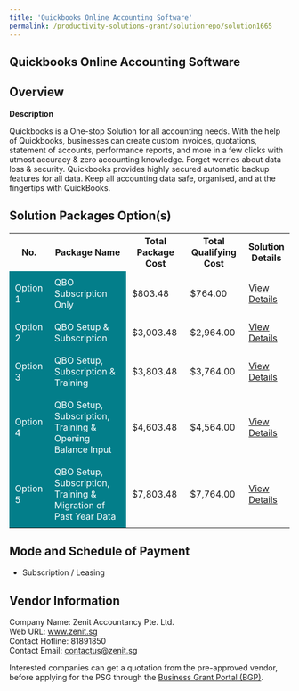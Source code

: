 ```yaml
---
title: 'Quickbooks Online Accounting Software'
permalink: /productivity-solutions-grant/solutionrepo/solution1665
---
```


## Quickbooks Online Accounting Software

## Overview

**Description**

Quickbooks is a One-stop Solution for all accounting needs. With the help of Quickbooks, businesses can create custom invoices, quotations, statement of accounts, performance reports, and more in a few clicks with utmost accuracy & zero accounting knowledge. Forget worries about data loss & security. Quickbooks provides highly secured automatic backup features for all data. Keep all accounting data safe, organised, and at the fingertips with QuickBooks.

## Solution Packages Option(s)

<table>
<tr>
<th><b>No.</b></th>
<th><b>Package Name</b></th>
<th><b>Total Package Cost</b></th>
<th><b>Total Qualifying Cost</b></th>
<th><b>Solution Details</b></th>
</tr>
<tr>
<td style='padding: 10px; background-color: #037E8A; color: #FFFFFF;'>Option 1</td>
<td style='padding: 10px; background-color: #037E8A; color: #FFFFFF;'>QBO Subscription Only</td>
<td style='padding: 10px;'>$803.48</td>
<td style='padding: 10px;'>$764.00</td>
<td style='padding: 10px;'><a href='/images/psg/Zenit_20210137_Desensitised_Annex_3_Part_1.pdf' target='_blank'>View Details</a></td>
</tr>
<tr>
<td style='padding: 10px; background-color: #037E8A; color: #FFFFFF;'>Option 2</td>
<td style='padding: 10px; background-color: #037E8A; color: #FFFFFF;'>QBO Setup & Subscription</td>
<td style='padding: 10px;'>$3,003.48</td>
<td style='padding: 10px;'>$2,964.00</td>
<td style='padding: 10px;'><a href='/images/psg/Zenit_20210137_Desensitised_Annex_3_Part_2.pdf' target='_blank'>View Details</a></td>
</tr>
<tr>
<td style='padding: 10px; background-color: #037E8A; color: #FFFFFF;'>Option 3</td>
<td style='padding: 10px; background-color: #037E8A; color: #FFFFFF;'>QBO Setup, Subscription & Training</td>
<td style='padding: 10px;'>$3,803.48</td>
<td style='padding: 10px;'>$3,764.00</td>
<td style='padding: 10px;'><a href='/images/psg/Zenit_20210137_Desensitised_Annex_3_Part_3.pdf' target='_blank'>View Details</a></td>
</tr>
<tr>
<td style='padding: 10px; background-color: #037E8A; color: #FFFFFF;'>Option 4</td>
<td style='padding: 10px; background-color: #037E8A; color: #FFFFFF;'>QBO Setup, Subscription, Training & Opening Balance Input</td>
<td style='padding: 10px;'>$4,603.48</td>
<td style='padding: 10px;'>$4,564.00</td>
<td style='padding: 10px;'><a href='/images/psg/Zenit_20210137_Desensitised_Annex_3_Part_4.pdf' target='_blank'>View Details</a></td>
</tr>
<tr>
<td style='padding: 10px; background-color: #037E8A; color: #FFFFFF;'>Option 5</td>
<td style='padding: 10px; background-color: #037E8A; color: #FFFFFF;'>QBO Setup, Subscription, Training & Migration of Past Year Data</td>
<td style='padding: 10px;'>$7,803.48</td>
<td style='padding: 10px;'>$7,764.00</td>
<td style='padding: 10px;'><a href='/images/psg/Zenit_20210137_Desensitised_Annex_3_Part_5.pdf' target='_blank'>View Details</a></td>
</tr>
</table>

## Mode and Schedule of Payment

 - Subscription / Leasing

## Vendor Information

 Company Name: Zenit Accountancy Pte. Ltd.<br>Web URL: www.zenit.sg <br>Contact Hotline: 81891850 <br>Contact Email: contactus@zenit.sg <br>

Interested companies can get a quotation from the pre-approved vendor, before applying for the PSG through the <a href='https://www.businessgrants.gov.sg/' target='_blank' rel='noopener'>Business Grant Portal (BGP)</a>.

<script src="/jquery/resize-tables.js"></script>

